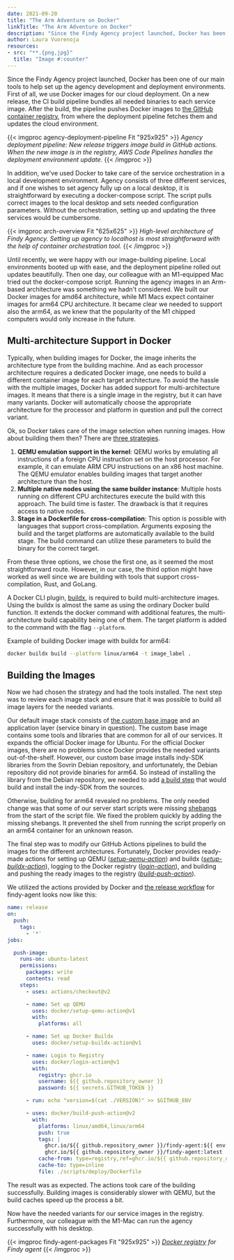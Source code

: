 ```yaml
---
date: 2021-09-20
title: "The Arm Adventure on Docker"
linkTitle: "The Arm Adventure on Docker"
description: "Since the Findy Agency project launched, Docker has been one of our main tools to help set up the agency development and deployment environments. Unexpected headache developed when our colleague purchased a M1 Mac and our images refused to run on ARM platform."
author: Laura Vuorenoja
resources:
- src: "**.{png,jpg}"
  title: "Image #:counter"
---
```


Since the Findy Agency project launched, Docker has been one of our main tools to help set up the agency development and deployment environments. First of all, we use Docker images for our cloud deployment. On a new release, the CI build pipeline bundles all needed binaries to each service image. After the build, the pipeline pushes Docker images to [the GitHub container registry](https://github.blog/2020-09-01-introducing-github-container-registry/), from where the deployment pipeline fetches them and updates the cloud environment. 

{{< imgproc agency-deployment-pipeline Fit "925x925" >}}
<em>Agency deployment pipeline: New release triggers image build in GitHub actions. When the new image is in the registry, AWS Code Pipelines handles the deployment environment update.</em>
{{< /imgproc >}}


In addition, we've used Docker to take care of the service orchestration in a local development environment. Agency consists of three different services, and if one wishes to set agency fully up on a local desktop, it is straightforward by executing a docker-compose script. The script pulls correct images to the local desktop and sets needed configuration parameters. Without the orchestration, setting up and updating the three services would be cumbersome.

{{< imgproc arch-overview Fit "625x625" >}}
<em>High-level architecture of Findy Agency. Setting up agency to localhost is most straightforward with the help of container orchestration tool.</em>
{{< /imgproc >}}

Until recently, we were happy with our image-building pipeline. Local environments booted up with ease, and the deployment pipeline rolled out updates beautifully. Then one day, our colleague with an M1-equipped Mac tried out the docker-compose script. Running the agency images in an Arm-based architecture was something we hadn't considered. We built our Docker images for amd64 architecture, while M1 Macs expect container images for arm64 CPU architecture. It became clear we needed to support also the arm64, as we knew that the popularity of the M1 chipped computers would only increase in the future.

## Multi-architecture Support in Docker

Typically, when building images for Docker, the image inherits the architecture type from the building machine. And as each processor architecture requires a dedicated Docker image, one needs to build a different container image for each target architecture. To avoid the hassle with the multiple images, Docker has added support for multi-architecture images. It means that there is a single image in the registry, but it can have many variants. Docker will automatically choose the appropriate architecture for the processor and platform in question and pull the correct variant.

Ok, so Docker takes care of the image selection when running images. How about building them then? There are [three strategies](https://docs.docker.com/buildx/working-with-buildx/#build-multi-platform-images).
1. **QEMU emulation support in the kernel**: QEMU works by emulating all instructions of a foreign CPU instruction set on the host processor. For example, it can emulate ARM CPU instructions on an x86 host machine. The QEMU emulator enables building images that target another architecture than the host.
1. **Multiple native nodes using the same builder instance**: Multiple hosts running on different CPU architectures execute the build with this approach. The build time is faster. The drawback is that it requires access to native nodes.
1. **Stage in a Dockerfile for cross-compilation**: This option is possible with languages that support cross-compilation. Arguments exposing the build and the target platforms are automatically available to the build stage. The build command can utilize these parameters to build the binary for the correct target.

From these three options, we chose the first one, as it seemed the most straightforward route. However, in our case, the third option might have worked as well since we are building with tools that support cross-compilation, Rust, and GoLang. 

A Docker CLI plugin, [buildx](https://docs.docker.com/buildx/working-with-buildx/), is required to build multi-architecture images. Using the buildx is almost the same as using the ordinary Docker build function. It extends the docker command with additional features, the multi-architecture build capability being one of them. The target platform is added to the command with the flag `--platform`.

Example of building Docker image with buildx for arm64:
```bash
docker buildx build --platform linux/arm64 -t image_label .
```

## Building the Images

Now we had chosen the strategy and had the tools installed. The next step was to review each image stack and ensure that it was possible to build all image layers for the needed variants.

Our default image stack consists of [the custom base image](https://github.com/findy-network/findy-common-go/blob/master/infra/aws/Dockerfile.indy.ubuntu) and an application layer (service binary in question). The custom base image contains some tools and libraries that are common for all of our services. It expands the official Docker image for Ubuntu. For the official Docker images, there are no problems since Docker provides the needed variants out-of-the-shelf. However, our custom base image installs indy-SDK libraries from the Sovrin Debian repository, and unfortunately, the Debian repository did not provide binaries for arm64. So instead of installing the library from the Debian repository, we needed to add [a build step](https://github.com/findy-network/findy-common-go/blob/8bef1cbc4cc7d698275a69a9c9c4aff2622b84de/infra/aws/Dockerfile.indy.ubuntu#L12) that would build and install the indy-SDK from the sources.

Otherwise, building for arm64 revealed no problems. The only needed change was that some of our server start scripts were missing [shebangs](https://en.wikipedia.org/wiki/Shebang_(Unix)) from the start of the script file. We fixed the problem quickly by adding the missing shebangs. It prevented the shell from running the script properly on an arm64 container for an unknown reason.

The final step was to modify our GitHub Actions pipelines to build the images for the different architectures. Fortunately, Docker provides ready-made actions for setting up QEMU (*[setup-qemu-action](https://github.com/docker/setup-qemu-action)*) and buildx (*[setup-buildx-action](https://github.com/docker/setup-buildx-action)*), logging to the Docker registry (*[login-action](https://github.com/docker/login-action)*), and building and pushing the ready images to the registry (*[build-push-action](https://github.com/docker/build-push-action)*).

We utilized the actions provided by Docker and [the release workflow](https://github.com/findy-network/findy-agent/blob/master/.github/workflows/release.yml) for findy-agent looks now like this:

```yml
name: release
on:  
  push:
    tags:
      - '*'
jobs:

  push-image:
    runs-on: ubuntu-latest
    permissions:
      packages: write
      contents: read
    steps:
      - uses: actions/checkout@v2

      - name: Set up QEMU
        uses: docker/setup-qemu-action@v1
        with:
          platforms: all

      - name: Set up Docker Buildx
        uses: docker/setup-buildx-action@v1

      - name: Login to Registry
        uses: docker/login-action@v1
        with:
          registry: ghcr.io
          username: ${{ github.repository_owner }}
          password: ${{ secrets.GITHUB_TOKEN }}

      - run: echo "version=$(cat ./VERSION)" >> $GITHUB_ENV

      - uses: docker/build-push-action@v2
        with:
          platforms: linux/amd64,linux/arm64
          push: true
          tags: |
            ghcr.io/${{ github.repository_owner }}/findy-agent:${{ env.version }}
            ghcr.io/${{ github.repository_owner }}/findy-agent:latest
          cache-from: type=registry,ref=ghcr.io/${{ github.repository_owner }}/findy-agent:latest
          cache-to: type=inline
          file: ./scripts/deploy/Dockerfile
```

The result was as expected. The actions took care of the building successfully. Building images is considerably slower with QEMU, but the build caches speed up the process a bit.

Now have the needed variants for our service images in the registry. Furthermore, our colleague with the M1-Mac can run the agency successfully with his desktop.

{{< imgproc findy-agent-packages Fit "925x925" >}}
<em><a href="https://github.com/findy-network/findy-agent/pkgs/container/findy-agent">Docker registry</a> for Findy agent</em>
{{< /imgproc >}}






